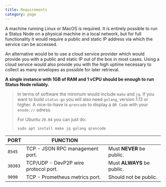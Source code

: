 ```yaml
---
title: Requirements
category: page
---
```

A machine running Linux or MacOS is required. It is entirely possible to run a Status Node on a physical machine in a local network, but for full functionality it would require a public and static IP address via which the service can be accessed.

An alternative would be to use a cloud service provider which would provide you with a public and static IP out of the box in most cases. Using a cloud service would also provide you with the high uptime necessary to collect as many envelopes as possible for later retrieval.

**A single instance with 1GB of RAM and 1 vCPU should be enough to run Status Node reliably.**

> In terms of software the minimum would include `make` and `jq`.
> If you want to build `status-go` you will also need `golang`, version 1.13 or higher. A nice-to-have is `qrencode` to display a `QR Code` with your `enode://` adress.
>
> For Ubuntu `20.04` you can just do:
> ```shell
> sudo apt install make jq golang qrencode
> ```

| PORT    	| FUNCTION                             	|                            	|
|---------	|--------------------------------------	|----------------------------	|
| `8545`  	| TCP - JSON RPC management port.      	| Must **NEVER** be public.  	|
| `30303` 	| TCP/UDP - DevP2P wire protocol port. 	| Must **ALWAYS** be public. 	|
| `9090`  	| TCP - Prometheus metrics port.       	| Should not be public.      	|